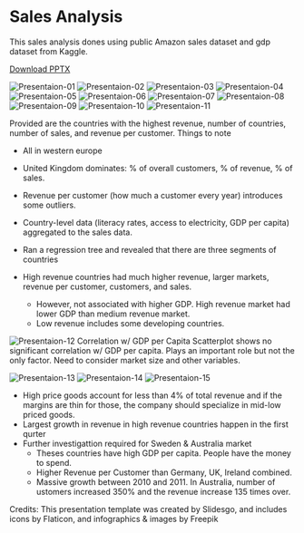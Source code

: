 # Sales Analysis
This sales analysis dones using public Amazon sales dataset and gdp dataset from Kaggle.
<p><a href="https://github.com/dd5124/Sales_Analysis/blob/main/Presentation/Presentation.pptx">Download PPTX</a></p>

![Presentaion-01](https://github.com/dd5124/Sales_Analysis/blob/main/Presentation/_images/Presentation-01.png?raw=true)
![Presentaion-02](https://github.com/dd5124/Sales_Analysis/blob/main/Presentation/_images/Presentation-02.png?raw=true)
![Presentaion-03](https://github.com/dd5124/Sales_Analysis/blob/main/Presentation/_images/Presentation-03.png?raw=true)
![Presentaion-04](https://github.com/dd5124/Sales_Analysis/blob/main/Presentation/_images/Presentation-04.png?raw=true)
![Presentaion-05](https://github.com/dd5124/Sales_Analysis/blob/main/Presentation/_images/Presentation-05.png?raw=true)
![Presentaion-06](https://github.com/dd5124/Sales_Analysis/blob/main/Presentation/_images/Presentation-06.png?raw=true)
![Presentaion-07](https://github.com/dd5124/Sales_Analysis/blob/main/Presentation/_images/Presentation-07.png?raw=true)
![Presentaion-08](https://github.com/dd5124/Sales_Analysis/blob/main/Presentation/_images/Presentation-08.png?raw=true)
![Presentaion-09](https://github.com/dd5124/Sales_Analysis/blob/main/Presentation/_images/Presentation-09.png?raw=true)
![Presentaion-10](https://github.com/dd5124/Sales_Analysis/blob/main/Presentation/_images/Presentation-10.png?raw=true)
![Presentaion-11](https://github.com/dd5124/Sales_Analysis/blob/main/Presentation/_images/Presentation-11.png?raw=true)

Provided are the countries with the highest revenue, number of countries, number of sales, and revenue per customer. Things to note
* All in western europe
* United Kingdom dominates: % of overall customers, % of revenue, % of sales.
* Revenue per customer (how much a customer every year) introduces some outliers.

* Country-level data (literacy rates, access to electricity, GDP per capita) aggregated to the sales data.
* Ran a regression tree and revealed that there are three segments of countries
* High revenue countries had much higher revenue, larger markets, revenue per customer, customers, and sales. 
  * However, not associated with higher GDP. High revenue market had lower GDP than medium revenue market.
  * Low revenue includes some developing countries. 

![Presentaion-12](https://github.com/dd5124/Sales_Analysis/blob/main/Presentation/_images/Presentation-12.png?raw=true)
Correlation w/ GDP per Capita
Scatterplot shows no significant correlation w/ GDP per capita. Plays an important role but not the only factor. Need to consider market size and other variables. 

![Presentaion-13](https://github.com/dd5124/Sales_Analysis/blob/main/Presentation/_images/Presentation-13.png?raw=true)
![Presentaion-14](https://github.com/dd5124/Sales_Analysis/blob/main/Presentation/_images/Presentation-14.png?raw=true)
![Presentaion-15](https://github.com/dd5124/Sales_Analysis/blob/main/Presentation/_images/Presentation-15.png?raw=true)

* High price goods account for less than 4% of total revenue and if the margins are thin for those, the company should specialize in mid-low priced goods.
* Largest growth in revenue in high revenue countries happen in the first qurter
* Further investigattion required for Sweden & Australia market
  * Theses countries have high GDP per capita. People have the money to spend.
  * Higher Revenue per Customer than Germany, UK, Ireland combined. 
  * Massive growth between 2010 and 2011. In Australia, number of ustomers increased 350% and the revenue increase 135 times over.





Credits: This presentation template was created by Slidesgo, and includes icons by Flaticon, and infographics & images by Freepik
